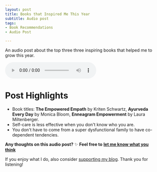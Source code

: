 ```yaml
---
layout: post
title: Books that Inspired Me This Year
subtitle: Audio post
tags:
- Book Recommendations
- Audio Post

---
```

An audio post about the top three three inspiring books that helped me to grow this year.

<audio controls>
<source src="[three-books-that-inspired-me-this-year-audio-post.ogg](/uploads/three-books-that-inspired-me-this-year-audio-post.ogg "three-books-that-inspired-me-this-year-audio-post.ogg")">
Your browser does not support the audio element.
</audio>

# Post Highlights

* Book titles: **The Empowered Empath** by Kriten Schwartz, **Ayurveda Every Day** by Monica Bloom, **Enneagram Empowerment** by Laura Miltenberger.
* Self-care is less effective when you don't know who you are. 
* You don't have to come from a super dysfunctional family to have co-dependent tendencies. 

**Any thoughts on this audio post?** ✨ **Feel free to** [**let me know what you think**](https://arcadiapage.com/aboutme/)

If you enjoy what I do, also consider [supporting my blog](https://www.buymeacoffee.com/arcadiapage). Thank you for listening!